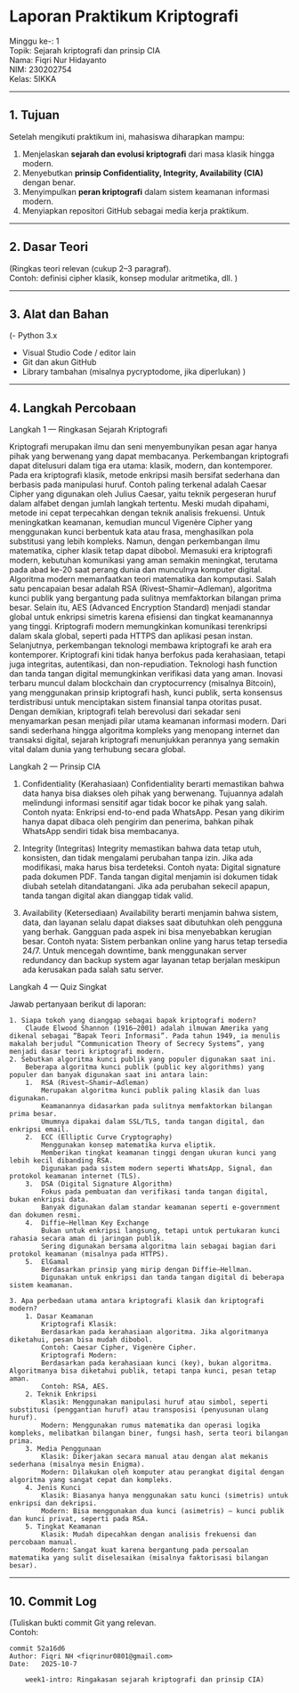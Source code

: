 # Laporan Praktikum Kriptografi
Minggu ke-: 1  
Topik: Sejarah kriptografi dan prinsip CIA  
Nama: Fiqri Nur Hidayanto  
NIM: 230202754  
Kelas: 5IKKA  

---

## 1. Tujuan
Setelah mengikuti praktikum ini, mahasiswa diharapkan mampu:  
1. Menjelaskan **sejarah dan evolusi kriptografi** dari masa klasik hingga modern.  
2. Menyebutkan **prinsip Confidentiality, Integrity, Availability (CIA)** dengan benar.  
3. Menyimpulkan **peran kriptografi** dalam sistem keamanan informasi modern.  
4. Menyiapkan repositori GitHub sebagai media kerja praktikum.  

---

## 2. Dasar Teori
(Ringkas teori relevan (cukup 2–3 paragraf).  
Contoh: definisi cipher klasik, konsep modular aritmetika, dll.  )

---

## 3. Alat dan Bahan
(- Python 3.x  
- Visual Studio Code / editor lain  
- Git dan akun GitHub  
- Library tambahan (misalnya pycryptodome, jika diperlukan)  )

---

## 4. Langkah Percobaan

Langkah 1 — Ringkasan Sejarah Kriptografi

Kriptografi merupakan ilmu dan seni menyembunyikan pesan agar hanya pihak yang berwenang yang dapat membacanya. Perkembangan kriptografi dapat ditelusuri dalam tiga era utama: klasik, modern, dan kontemporer.
Pada era kriptografi klasik, metode enkripsi masih bersifat sederhana dan berbasis pada manipulasi huruf. Contoh paling terkenal adalah Caesar Cipher yang digunakan oleh Julius Caesar, yaitu teknik pergeseran huruf dalam alfabet dengan jumlah langkah tertentu. Meski mudah dipahami, metode ini cepat terpecahkan dengan teknik analisis frekuensi. Untuk meningkatkan keamanan, kemudian muncul Vigenère Cipher yang menggunakan kunci berbentuk kata atau frasa, menghasilkan pola substitusi yang lebih kompleks. Namun, dengan perkembangan ilmu matematika, cipher klasik tetap dapat dibobol.
Memasuki era kriptografi modern, kebutuhan komunikasi yang aman semakin meningkat, terutama pada abad ke-20 saat perang dunia dan munculnya komputer digital. Algoritma modern memanfaatkan teori matematika dan komputasi. Salah satu pencapaian besar adalah RSA (Rivest–Shamir–Adleman), algoritma kunci publik yang bergantung pada sulitnya memfaktorkan bilangan prima besar. Selain itu, AES (Advanced Encryption Standard) menjadi standar global untuk enkripsi simetris karena efisiensi dan tingkat keamanannya yang tinggi. Kriptografi modern memungkinkan komunikasi terenkripsi dalam skala global, seperti pada HTTPS dan aplikasi pesan instan.
Selanjutnya, perkembangan teknologi membawa kriptografi ke arah era kontemporer. Kriptografi kini tidak hanya berfokus pada kerahasiaan, tetapi juga integritas, autentikasi, dan non-repudiation. Teknologi hash function dan tanda tangan digital memungkinkan verifikasi data yang aman. Inovasi terbaru muncul dalam blockchain dan cryptocurrency (misalnya Bitcoin), yang menggunakan prinsip kriptografi hash, kunci publik, serta konsensus terdistribusi untuk menciptakan sistem finansial tanpa otoritas pusat.
Dengan demikian, kriptografi telah berevolusi dari sekadar seni menyamarkan pesan menjadi pilar utama keamanan informasi modern. Dari sandi sederhana hingga algoritma kompleks yang menopang internet dan transaksi digital, sejarah kriptografi menunjukkan perannya yang semakin vital dalam dunia yang terhubung secara global.

Langkah 2 — Prinsip CIA

1. Confidentiality (Kerahasiaan)
Confidentiality berarti memastikan bahwa data hanya bisa diakses oleh pihak yang berwenang. Tujuannya adalah melindungi informasi sensitif agar tidak bocor ke pihak yang salah.
Contoh nyata: Enkripsi end-to-end pada WhatsApp. Pesan yang dikirim hanya dapat dibaca oleh pengirim dan penerima, bahkan pihak WhatsApp sendiri tidak bisa membacanya.

2. Integrity (Integritas)
Integrity memastikan bahwa data tetap utuh, konsisten, dan tidak mengalami perubahan tanpa izin. Jika ada modifikasi, maka harus bisa terdeteksi.
Contoh nyata: Digital signature pada dokumen PDF. Tanda tangan digital menjamin isi dokumen tidak diubah setelah ditandatangani. Jika ada perubahan sekecil apapun, tanda tangan digital akan dianggap tidak valid.

3. Availability (Ketersediaan)
Availability berarti menjamin bahwa sistem, data, dan layanan selalu dapat diakses saat dibutuhkan oleh pengguna yang berhak. Gangguan pada aspek ini bisa menyebabkan kerugian besar.
Contoh nyata: Sistem perbankan online yang harus tetap tersedia 24/7. Untuk mencegah downtime, bank menggunakan server redundancy dan backup system agar layanan tetap berjalan meskipun ada kerusakan pada salah satu server.

Langkah 4 — Quiz Singkat

Jawab pertanyaan berikut di laporan:

    1. Siapa tokoh yang dianggap sebagai bapak kriptografi modern?
        Claude Elwood Shannon (1916–2001) adalah ilmuwan Amerika yang dikenal sebagai “Bapak Teori Informasi”. Pada tahun 1949, ia menulis makalah berjudul “Communication Theory of Secrecy Systems”, yang menjadi dasar teori kriptografi modern.
    2. Sebutkan algoritma kunci publik yang populer digunakan saat ini.
        Beberapa algoritma kunci publik (public key algorithms) yang populer dan banyak digunakan saat ini antara lain:
        1.	RSA (Rivest–Shamir–Adleman)
            Merupakan algoritma kunci publik paling klasik dan luas digunakan.
            Keamanannya didasarkan pada sulitnya memfaktorkan bilangan prima besar.
            Umumnya dipakai dalam SSL/TLS, tanda tangan digital, dan enkripsi email.
        2.	ECC (Elliptic Curve Cryptography)
            Menggunakan konsep matematika kurva eliptik.
            Memberikan tingkat keamanan tinggi dengan ukuran kunci yang lebih kecil dibanding RSA.
            Digunakan pada sistem modern seperti WhatsApp, Signal, dan protokol keamanan internet (TLS).
        3.	DSA (Digital Signature Algorithm)
            Fokus pada pembuatan dan verifikasi tanda tangan digital, bukan enkripsi data.
            Banyak digunakan dalam standar keamanan seperti e-government dan dokumen resmi.
        4.	Diffie–Hellman Key Exchange
            Bukan untuk enkripsi langsung, tetapi untuk pertukaran kunci rahasia secara aman di jaringan publik.
            Sering digunakan bersama algoritma lain sebagai bagian dari protokol keamanan (misalnya pada HTTPS).
        5.	ElGamal
            Berdasarkan prinsip yang mirip dengan Diffie–Hellman.
            Digunakan untuk enkripsi dan tanda tangan digital di beberapa sistem keamanan.

    3. Apa perbedaan utama antara kriptografi klasik dan kriptografi modern?
        1. Dasar Keamanan
            Kriptografi Klasik:
            Berdasarkan pada kerahasiaan algoritma. Jika algoritmanya diketahui, pesan bisa mudah dibobol.
            Contoh: Caesar Cipher, Vigenère Cipher.
            Kriptografi Modern:
            Berdasarkan pada kerahasiaan kunci (key), bukan algoritma. Algoritmanya bisa diketahui publik, tetapi tanpa kunci, pesan tetap aman.
            Contoh: RSA, AES.
        2. Teknik Enkripsi
            Klasik: Menggunakan manipulasi huruf atau simbol, seperti substitusi (penggantian huruf) atau transposisi (penyusunan ulang huruf).
            Modern: Menggunakan rumus matematika dan operasi logika kompleks, melibatkan bilangan biner, fungsi hash, serta teori bilangan prima.
        3. Media Penggunaan
            Klasik: Dikerjakan secara manual atau dengan alat mekanis sederhana (misalnya mesin Enigma).
            Modern: Dilakukan oleh komputer atau perangkat digital dengan algoritma yang sangat cepat dan kompleks.
        4. Jenis Kunci
            Klasik: Biasanya hanya menggunakan satu kunci (simetris) untuk enkripsi dan dekripsi.
            Modern: Bisa menggunakan dua kunci (asimetris) — kunci publik dan kunci privat, seperti pada RSA.
        5. Tingkat Keamanan
            Klasik: Mudah dipecahkan dengan analisis frekuensi dan percobaan manual.
            Modern: Sangat kuat karena bergantung pada persoalan matematika yang sulit diselesaikan (misalnya faktorisasi bilangan besar).

---

## 10. Commit Log
(Tuliskan bukti commit Git yang relevan.  
Contoh:
```
commit 52a16d6
Author: Fiqri NH <fiqrinur0801@gmail.com>
Date:   2025-10-7

    week1-intro: Ringakasan sejarah kriptografi dan prinsip CIA)
```
